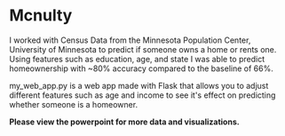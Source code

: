 # Mcnulty


I worked with Census Data from the Minnesota Population Center, University of Minnesota to predict if someone owns a home or rents one. Using features such as education, age, and state I was able to predict homeownership with ~80% accuracy compared to the baseline of 66%.

my_web_app.py is a web app made with Flask that allows you to adjust different features such as age and income to see it's effect on predicting whether someone is a homeowner.

<b>Please view the powerpoint for more data and visualizations. </b>
